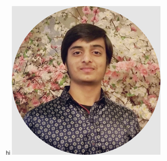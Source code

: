 hi
![Deep Parekh ](https://github.com/Deep310/my-personal-portfolio/blob/master/src/Components/img/my-image.jpg)

